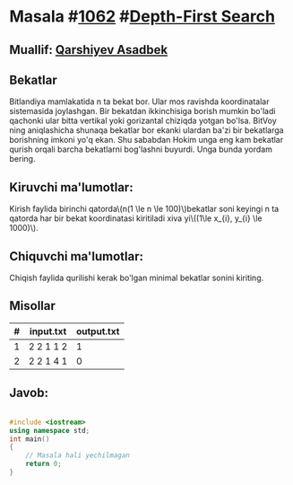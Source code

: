
<h1>Masala #<a href="https://robocontest.uz/tasks/1062">1062</a> #<a href="https://robocontest.uz/tasks?category=18">Depth-First Search</a></h1>
<h2> Muallif: <a href="https://robocontest.uz/profile/asadbek">Qarshiyev Asadbek</a></h2>
<h2>Bekatlar</h2>
<p>Bitlandiya mamlakatida n ta bekat bor. Ular mos ravishda koordinatalar sistemasida joylashgan. Bir bekatdan ikkinchisiga borish mumkin bo'ladi qachonki ular bitta vertikal yoki gorizantal chiziqda yotgan bo'lsa. BitVoy ning aniqlashicha shunaqa bekatlar bor ekanki ulardan ba'zi bir bekatlarga borishning imkoni yo'q ekan. Shu sababdan Hokim unga eng kam bekatlar qurish orqali barcha bekatlarni bog'lashni buyurdi. Unga bunda yordam bering.</p>
<h2>Kiruvchi ma'lumotlar:</h2>
<p>Kirish faylida birinchi qatorda\(n(1 \le n \le 100)\)bekatlar soni keyingi n ta qatorda har bir bekat koordinatasi kiritiladi xiva yi\((1\le x_{i}, y_{i} \le 1000)\).</p>
<h2>Chiquvchi ma'lumotlar:</h2>
<p>Chiqish faylida qurilishi kerak bo'lgan minimal bekatlar sonini kiriting.</p>
<h2>Misollar</h2>
<table>
    <thead>
        <tr>
            <th>#</th>
            <th>input.txt</th>
            <th>output.txt</th>
        </tr>
    </thead>
    <tbody>
            <tr>
                <td>1</td>
                <td>2
2 1
1 2</td>
                <td>1</td>
            </tr>
            <tr>
                <td>2</td>
                <td>2
2 1
4 1</td>
                <td>0</td>
            </tr>
    </tbody>
    </table>
    
<h2>Javob:</h2>

######
```cpp
#include <iostream>
using namespace std;
int main()
{
    // Masala hali yechilmagan
    return 0;
}
```

